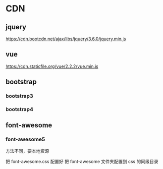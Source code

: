# CDN
## jquery
https://cdn.bootcdn.net/ajax/libs/jquery/3.6.0/jquery.min.js

## vue
https://cdn.staticfile.org/vue/2.2.2/vue.min.js


## bootstrap
### bootstrap3
<link href="https://cdn.bootcdn.net/ajax/libs/twitter-bootstrap/3.3.6/css/bootstrap.min.css" rel="stylesheet">

### bootstrap4
<link href="https://cdn.bootcdn.net/ajax/libs/twitter-bootstrap/4.5.0/css/bootstrap.min.css" rel="stylesheet">

## font-awesome
### font-awesome5 
方法不同，要本地资源

把 font-awesome.css 配置好
把 font-awesome 文件夹配置到 css 的同级目录

